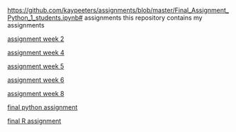 https://github.com/kaypeeters/assignments/blob/master/Final_Assignment_Python_1_students.ipynb# assignments
this repository contains my assignments

[assignment week 2](https://github.com/kaypeeters/assignments/blob/master/Assignment_week_2%20(2).ipynb)

[assignment week 4](https://github.com/kaypeeters/assignments/blob/master/Assignment_week_4.ipynb)

[assignment week 5](https://github.com/kaypeeters/assignments/blob/master/Assignment_week_5.ipynb)

[assignment week 6](https://github.com/kaypeeters/assignments/blob/master/assignment4.ipynb)

[assignment week 8](https://github.com/kaypeeters/assignments/blob/master/assignment5.ipynb)

[final python assignment](https://github.com/kaypeeters/assignments/blob/master/Final_Assignment_Python_1_students.ipynb)

[final R assignment]()
